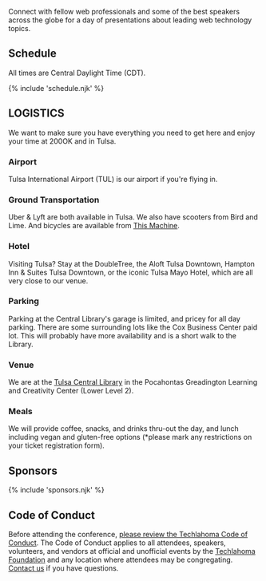 <p class="intro">
Connect with fellow web professionals and some of the best speakers across the globe for a day of presentations about leading web technology topics.
</p>

## Schedule

All times are Central Daylight Time (CDT).

{% include 'schedule.njk' %}

## LOGISTICS
We want to make sure you have everything you need to get here and enjoy your time at 200OK and in Tulsa.

### Airport
Tulsa International Airport (TUL) is our airport if you're flying in.

### Ground Transportation
Uber & Lyft are both available in Tulsa. We also have scooters from Bird and Lime. And bicycles are available from [This Machine](https://thismachinetulsa.com/).

### Hotel
Visiting Tulsa? Stay at the DoubleTree, the Aloft Tulsa Downtown, Hampton Inn & Suites Tulsa Downtown, or the iconic Tulsa Mayo Hotel, which are all very close to our venue.

### Parking
Parking at the Central Library's garage is limited, and pricey for all day parking. There are some surrounding lots like the Cox Business Center paid lot. This will probably have more availability and is a short walk to the Library.

### Venue
We are at the [Tulsa Central Library](https://www.tulsalibrary.org/locations/central) in the Pocahontas Greadington Learning and Creativity Center (Lower Level 2).

### Meals
We will provide coffee, snacks, and drinks thru-out the day, and lunch including vegan and gluten-free options (*please mark any restrictions on your ticket registration form).

## Sponsors

{% include 'sponsors.njk' %}

## Code of Conduct

Before attending the conference, [please review the Techlahoma Code of Conduct](https://www.techlahoma.org/code-of-conduct/). The Code of Conduct applies to all attendees, speakers, volunteers, and vendors at official and unofficial events by the [Techlahoma Foundation](https://techlahoma.org/) and any location where attendees may be congregating. [Contact us](mailto:200ok@techlahoma.org) if you have questions.
